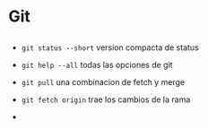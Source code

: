 # Git

## 

* `git status --short` version compacta de status
* `git help --all` todas las opciones de git

* `git pull` una combinacion de fetch y merge
* `git fetch origin` trae los cambios de la rama

*